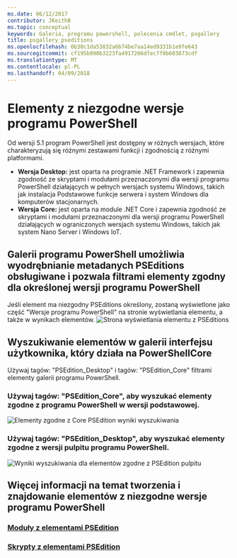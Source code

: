 ```yaml
---
ms.date: 06/12/2017
contributor: JKeithB
ms.topic: conceptual
keywords: Galeria, programu powershell, polecenia cmdlet, psgallery
title: psgallery_pseditions
ms.openlocfilehash: 0b30c1da53832a6b74be7aa14ed9331b1e9fe643
ms.sourcegitcommit: cf195b090b3223fa4917206dfec7f0b603873cdf
ms.translationtype: MT
ms.contentlocale: pl-PL
ms.lasthandoff: 04/09/2018
---
```

# <a name="items-with-compatible-powershell-editions"></a>Elementy z niezgodne wersje programu PowerShell
Od wersji 5.1 program PowerShell jest dostępny w różnych wersjach, które charakteryzują się różnymi zestawami funkcji i zgodnością z różnymi platformami.

- **Wersja Desktop:** jest oparta na programie .NET Framework i zapewnia zgodność ze skryptami i modułami przeznaczonymi dla wersji programu PowerShell działających w pełnych wersjach systemu Windows, takich jak instalacja Podstawowe funkcje serwera i system Windows dla komputerów stacjonarnych.
- **Wersja Core:** jest oparta na module .NET Core i zapewnia zgodność ze skryptami i modułami przeznaczonymi dla wersji programu PowerShell działających w ograniczonych wersjach systemu Windows, takich jak system Nano Server i Windows IoT.

## <a name="powershell-gallery-extracts-supported-pseditions-metadata-and-allows-you-to-filters-the-items-compatible-for-specific-powershell-editions"></a>Galerii programu PowerShell umożliwia wyodrębnianie metadanych PSEditions obsługiwane i pozwala filtrami elementy zgodny dla określonej wersji programu PowerShell

Jeśli element ma niezgodny PSEditions określony, zostaną wyświetlone jako część "Wersje programu PowerShell" na stronie wyświetlania elementu, a także w wynikach elementów.
![Strona wyświetlania elementu z PSEditions](Images/ItemDisplayPageWithPSEditions.PNG)

## <a name="search-for-items-in-the-gallery-ui-which-works-on-powershellcore"></a>Wyszukiwanie elementów w galerii interfejsu użytkownika, który działa na PowerShellCore
Używaj tagów: "PSEdition_Desktop" i tagów: "PSEdition_Core" filtrami elementy galerii programu PowerShell.

### <a name="use-tagspseditioncore-to-search-items-compatible-with-powershell-core-edition"></a>Używaj tagów: "PSEdition_Core", aby wyszukać elementy zgodne z programu PowerShell w wersji podstawowej.
![Elementy zgodne z Core PSEdition wyniki wyszukiwania](Images/SearchResultsWithPSEditions.PNG)

### <a name="use-tagspseditiondesktop-to-search-items-compatible-with-powershell-desktop-edition"></a>Używaj tagów: "PSEdition_Desktop", aby wyszukać elementy zgodne z wersji pulpitu programu PowerShell.
![Wyniki wyszukiwania dla elementów zgodne z PSEdition pulpitu](Images/SearchResultsWithPSEdition_Desktop.PNG)

## <a name="more-details-on-authoring-and-finding-the-items-with-compatible-powershell-editions"></a>Więcej informacji na temat tworzenia i znajdowanie elementów z niezgodne wersje programu PowerShell
### <a name="modules-with-pseditionspsgetmodulemodulewithpseditionsupportmd"></a>[Moduły z elementami PSEdition](../psget/module/modulewithpseditionsupport.md)
### <a name="scripts-with-pseditionspsgetscriptscriptwithpseditionsupportmd"></a>[Skrypty z elementami PSEdition](../psget/script/scriptwithpseditionsupport.md)